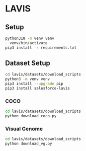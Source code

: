 # LAVIS

## Setup

```bash
python310 -m venv venv
. venv/bin/activate
pip3 install -r requirements.txt
```


## Dataset Setup

```bash
cd lavis/datasets/download_scripts
python3 -m venv venv
pip3 install --upgrade pip
pip3 install salesforce-lavis
```

### COCO

```bash
cd lavis/datasets/download_scripts
python download_coco.py
```


### Visual Genome

```bash
cd lavis/datasets/download_scripts
python download_vg.py
```
